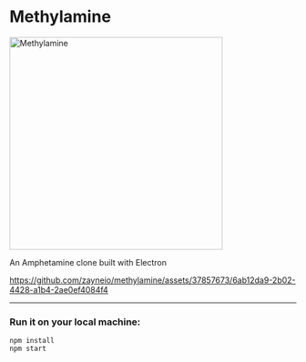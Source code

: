 # Methylamine
<img width="374" alt="Methylamine" src="https://github.com/zayneio/methylamine/assets/37857673/a48d53c0-fd26-45a4-b1d1-dfac07ed7bd2">

An Amphetamine clone built with Electron

https://github.com/zayneio/methylamine/assets/37857673/6ab12da9-2b02-4428-a1b4-2ae0ef4084f4

---

### Run it on your local machine:
```shell
npm install
npm start
```
